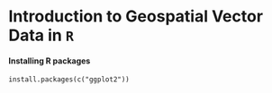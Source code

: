 # Introduction to Geospatial Vector Data in `R`

#### Installing R packages
```
install.packages(c("ggplot2"))
```
